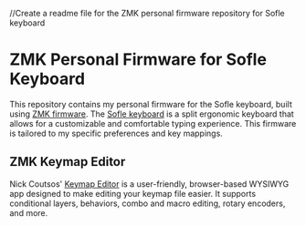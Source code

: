 //Create a readme file for the ZMK personal firmware repository for Sofle keyboard
# ZMK Personal Firmware for Sofle Keyboard

This repository contains my personal firmware for the Sofle keyboard, built using [ZMK firmware](https://github.com/zmkfirmware/zmk/).
The [Sofle keyboard](https://github.com/josefadamcik/SofleKeyboard) is a split ergonomic keyboard that allows for a customizable and comfortable typing experience.
This firmware is tailored to my specific preferences and key mappings.



## ZMK Keymap Editor

Nick Coutsos' [Keymap Editor](https://nickcoutsos.github.io/keymap-editor/) is a user-friendly, browser-based WYSIWYG app designed to make editing your keymap file easier. It supports conditional layers, behaviors, combo and macro editing, rotary encoders, and more.

